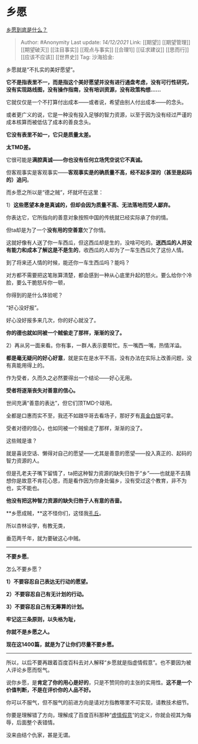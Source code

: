 # 乡愿
[乡愿到底是什么？](https://www.zhihu.com/question/35664768/answer/2269446802)

> Author: #Anonymity
> Last update: *14/12/2021*
> Link: [[期望]] [[期望管理]]  [[期望破灭]] [[注目事实]] [[观点与事实]] [[合理1]] [[征求建议]] [[思而行]] [[应该不应该]] [[世界史]]
> Tag:
> 沙海拾金:

乡愿就是“不扎实的美好愿望”。

**它不是指表里不一，而是指这个美好愿望并没有进行通盘考虑，没有可行性研究，没有实现路线图，没有操作指南，没有培训资源，没有政策构想……**

它就仅仅是一个不打算付出成本——或者说，希望由别人付出成本——的念头。

或者更广义的说，它是一种没有投入足够的智力资源，以至于因为没有经过严谨的成本核算而被低估了成本的善良念头。

**它没有表里不如一，它只是质量太差。**

**太TMD差。**

它很可能是**满腔真诚——你也没有任何立场凭空说它不真诚。**

但客观事实是客观事实——**客观事实是的确质量不高，经不起多深的（甚至是起码的）追问**。

而乡愿之所以是“德之贼”，坏就坏在这里：

1）**这些愿望本身是真诚的，但却会因为质量不高、无法落地而受人鄙弃。**

你表达它，它所指向的善意对象按照中国的传统就已经实际承了你的情。

但ta却是为了一个**没有用的空善意**欠了你情。

这就好像有人送了你一车西瓜，但这西瓜却是生的，没啥可吃的。**送西瓜的人并没有能力和成本了解这是不是生的**，收西瓜的人却为了一车生西瓜欠了这份人情。

到了将来还人情的时候，能还你一车生西瓜吗？能吗？

对方都不需要把这笔账算清楚，都会感到一种从心底里升起的怒火。要么给你个冷脸，要么干脆怒斥你一顿，

你得到的是什么体验呢？

“好心没好报”。

好心没好报多来几次，你的好心就没了。

**你的德也就如同被一个贼偷走了那样，渐渐的没了。**

2）再从另一面来看。你有事，一群人表示要帮忙。东一嘴西一嘴，热情洋溢。

**都是毫无疑问的好心好意**，就是实在是水平不高，没有办法在实际上改善问题，没有真能用得上的。

作为受者，久而久之必然要得出一个结论——好心无用。

**受者将逐渐丧失对善意的信心。**

世间充满“善意的表达”，但它们顶TMD个球用。

全都是口惠而实不至，我还不如跟华哥去看场子，那好歹有[真金白银](https://www.zhihu.com/search?q=%E7%9C%9F%E9%87%91%E7%99%BD%E9%93%B6&search_source=Entity&hybrid_search_source=Entity&hybrid_search_extra=%7B%22sourceType%22%3A%22answer%22%2C%22sourceId%22%3A2269446802%7D)可拿。

受者对德的信心，也如同被一个贼偷走了那样，渐渐的没了。

这些贼是谁？

就是喜说空话、懒得对自己的愿望——尤其是善意的愿望——投入真正的、起码的智力资源的人。

但是孔老夫子嘴下留情了，ta把这种智力资源的缺失归咎于“乡”——也就是不去猜想你是故意不肯花心思，而是看作因为你身处偏乡，没有受过这个教育，非不为也，实不能也。

**他没有把这种智力资源的缺失归咎于人有意的吝啬。**

**乡愿成贼，**这不怪你们，这怪我[孔丘](https://www.zhihu.com/search?q=%E5%AD%94%E4%B8%98&search_source=Entity&hybrid_search_source=Entity&hybrid_search_extra=%7B%22sourceType%22%3A%22answer%22%2C%22sourceId%22%3A2269446802%7D)。

所以杏林设学，有教无类，

垂范两千年，就为要破这心中贼。

---

**不要乡愿**。

怎么不要乡愿？

**1）不要容忍自己表达无行动的愿望。**

**2）不要容忍自己有无计划的行动。**

**3）不要容忍自己有无筹算的计划。**

**牢记这三条原则，以失格为耻，**

**你就不是乡愿之人。**

**现在这1400篇，就是为了让你们尽量不要乡愿。**

---

所以，以后不要再跟着百度百科去对人解释“乡愿就是指虚情假意”。也不要因为被人评论乡愿而怄气。

说你乡愿，是**肯定了你的用心是好的**，只是不赞同你的主张的实用性。**这不是一个价值判断，不是在评价你的人品不好。**

你可以不服气，但不服气的前进方向是请对方指教哪里不可实现，请教技术细节。

你要是理解错了方向，理解成了百度百科那种“[虚情假意](https://www.zhihu.com/search?q=%E8%99%9A%E6%83%85%E5%81%87%E6%84%8F&search_source=Entity&hybrid_search_source=Entity&hybrid_search_extra=%7B%22sourceType%22%3A%22answer%22%2C%22sourceId%22%3A2269446802%7D)“的定义，你就会视其为侮辱，后面整个表错情。

没来由结个仇家，甚是无谓。
